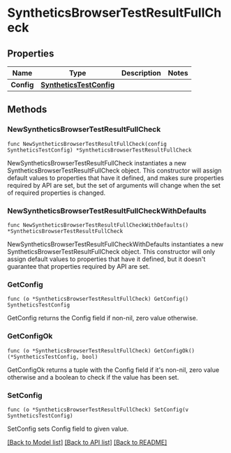 # SyntheticsBrowserTestResultFullCheck

## Properties

Name | Type | Description | Notes
---- | ---- | ----------- | ------
**Config** | [**SyntheticsTestConfig**](SyntheticsTestConfig.md) |  | 

## Methods

### NewSyntheticsBrowserTestResultFullCheck

`func NewSyntheticsBrowserTestResultFullCheck(config SyntheticsTestConfig) *SyntheticsBrowserTestResultFullCheck`

NewSyntheticsBrowserTestResultFullCheck instantiates a new SyntheticsBrowserTestResultFullCheck object.
This constructor will assign default values to properties that have it defined,
and makes sure properties required by API are set, but the set of arguments
will change when the set of required properties is changed.

### NewSyntheticsBrowserTestResultFullCheckWithDefaults

`func NewSyntheticsBrowserTestResultFullCheckWithDefaults() *SyntheticsBrowserTestResultFullCheck`

NewSyntheticsBrowserTestResultFullCheckWithDefaults instantiates a new SyntheticsBrowserTestResultFullCheck object.
This constructor will only assign default values to properties that have it defined,
but it doesn't guarantee that properties required by API are set.

### GetConfig

`func (o *SyntheticsBrowserTestResultFullCheck) GetConfig() SyntheticsTestConfig`

GetConfig returns the Config field if non-nil, zero value otherwise.

### GetConfigOk

`func (o *SyntheticsBrowserTestResultFullCheck) GetConfigOk() (*SyntheticsTestConfig, bool)`

GetConfigOk returns a tuple with the Config field if it's non-nil, zero value otherwise
and a boolean to check if the value has been set.

### SetConfig

`func (o *SyntheticsBrowserTestResultFullCheck) SetConfig(v SyntheticsTestConfig)`

SetConfig sets Config field to given value.



[[Back to Model list]](../README.md#documentation-for-models) [[Back to API list]](../README.md#documentation-for-api-endpoints) [[Back to README]](../README.md)


